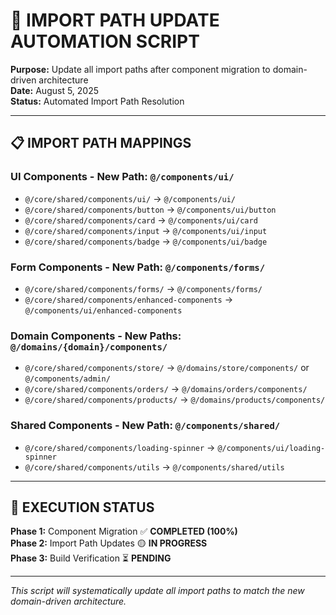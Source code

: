 # 🔄 **IMPORT PATH UPDATE AUTOMATION SCRIPT**

**Purpose:** Update all import paths after component migration to domain-driven architecture  
**Date:** August 5, 2025  
**Status:** Automated Import Path Resolution

---

## 📋 **IMPORT PATH MAPPINGS**

### **UI Components** - New Path: `@/components/ui/`
- `@/core/shared/components/ui/` → `@/components/ui/`
- `@/core/shared/components/button` → `@/components/ui/button`
- `@/core/shared/components/card` → `@/components/ui/card`
- `@/core/shared/components/input` → `@/components/ui/input`
- `@/core/shared/components/badge` → `@/components/ui/badge`

### **Form Components** - New Path: `@/components/forms/`
- `@/core/shared/components/forms/` → `@/components/forms/`
- `@/core/shared/components/enhanced-components` → `@/components/ui/enhanced-components`

### **Domain Components** - New Paths: `@/domains/{domain}/components/`
- `@/core/shared/components/store/` → `@/domains/store/components/` or `@/components/admin/`
- `@/core/shared/components/orders/` → `@/domains/orders/components/`
- `@/core/shared/components/products/` → `@/domains/products/components/`

### **Shared Components** - New Path: `@/components/shared/`
- `@/core/shared/components/loading-spinner` → `@/components/ui/loading-spinner`
- `@/core/shared/components/utils` → `@/components/shared/utils`

---

## 🚀 **EXECUTION STATUS**

**Phase 1:** Component Migration ✅ **COMPLETED (100%)**  
**Phase 2:** Import Path Updates 🟡 **IN PROGRESS**  
**Phase 3:** Build Verification ⏳ **PENDING**  

---

*This script will systematically update all import paths to match the new domain-driven architecture.*

